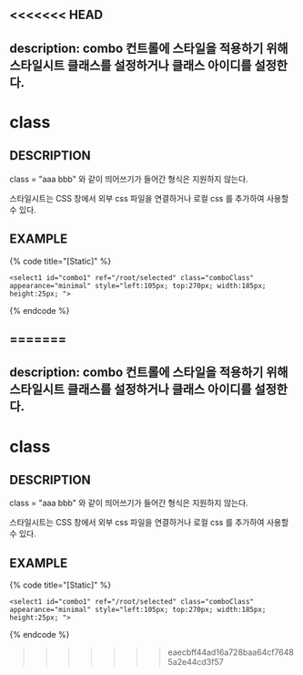 <<<<<<< HEAD
---
description: combo 컨트롤에 스타일을 적용하기 위해 스타일시트 클래스를 설정하거나 클래스 아이디를 설정한다.
---

# class

## DESCRIPTION

class = "aaa bbb" 와 같이 띄어쓰기가 들어간 형식은 지원하지 않는다.

스타일시트는 CSS 창에서 외부 css 파일을 연결하거나 로컬 css 를 추가하여 사용할 수 있다.

## EXAMPLE

{% code title="\[Static\]" %}
```markup
<select1 id="combo1" ref="/root/selected" class="comboClass" 
appearance="minimal" style="left:105px; top:270px; width:185px; 
height:25px; ">
```
{% endcode %}

=======
---
description: combo 컨트롤에 스타일을 적용하기 위해 스타일시트 클래스를 설정하거나 클래스 아이디를 설정한다.
---

# class

## DESCRIPTION

class = "aaa bbb" 와 같이 띄어쓰기가 들어간 형식은 지원하지 않는다.

스타일시트는 CSS 창에서 외부 css 파일을 연결하거나 로컬 css 를 추가하여 사용할 수 있다.

## EXAMPLE

{% code title="\[Static\]" %}
```markup
<select1 id="combo1" ref="/root/selected" class="comboClass" 
appearance="minimal" style="left:105px; top:270px; width:185px; 
height:25px; ">
```
{% endcode %}

>>>>>>> eaecbff44ad16a728baa64cf76485a2e44cd3f57
